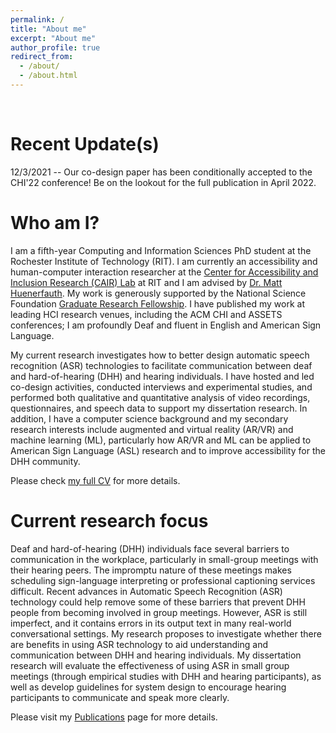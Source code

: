 ```yaml
---
permalink: /
title: "About me"
excerpt: "About me"
author_profile: true
redirect_from: 
  - /about/
  - /about.html
---
```


<br/>


Recent Update(s)
======
12/3/2021 -- Our co-design paper has been conditionally accepted to the CHI'22 conference! Be on the lookout for the full publication in April 2022.

Who am I?
======
I am a fifth-year Computing and Information Sciences PhD student at the Rochester Institute of Technology (RIT). I am currently an accessibility and human-computer interaction researcher at the [Center for Accessibility and Inclusion Research (CAIR) Lab](http://cair.rit.edu/) at RIT and I am advised by [Dr. Matt Huenerfauth](https://huenerfauth.ist.rit.edu/). My work is generously supported by the National Science Foundation [Graduate Research Fellowship](https://www.nsfgrfp.org/). I have published my work at leading HCI research venues, including the ACM CHI and ASSETS conferences; I am profoundly Deaf and fluent in English and American Sign Language.

My current research investigates how to better design automatic speech recognition (ASR) technologies to facilitate communication between deaf and hard-of-hearing (DHH) and hearing individuals. I have hosted and led co-design activities, conducted interviews and experimental studies, and performed both qualitative and quantitative analysis of video recordings, questionnaires, and speech data to support my dissertation research. In addition, I have a computer science background and my secondary research interests include augmented and virtual reality (AR/VR) and machine learning (ML), particularly how AR/VR and ML can be applied to American Sign Language (ASL) research and to improve accessibility for the DHH community. 

Please check <a href="http://mss4296.github.io/files/SeitaCV101921.pdf" target="_blank">my full CV</a> for more details.

Current research focus
======
Deaf and hard-of-hearing (DHH) individuals face several barriers to communication in the workplace, particularly in small-group meetings with their hearing peers. The impromptu nature of these meetings makes scheduling sign-language interpreting or professional captioning services difficult. Recent advances in Automatic Speech Recognition (ASR) technology could help remove some of these barriers that prevent DHH people from becoming involved in group meetings. However, ASR is still imperfect, and it contains errors in its output text in many real-world conversational settings. My research proposes to investigate whether there are benefits in using ASR technology to aid understanding and communication between DHH and hearing individuals. My dissertation research will evaluate the effectiveness of using ASR in small group meetings (through empirical studies with DHH and hearing participants), as well as develop guidelines for system design to encourage hearing participants to communicate and speak more clearly.

Please visit my [Publications](https://mss4296.github.io/publications_short/) page for more details.
